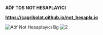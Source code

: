 **AÖF TDS NOT HESAPLAYICI**

<strong>https://cagribolat.github.io/not_hesapla.io</strong>






                      
![Aöf Not Hesaplayıcı Bg](https://github.com/cagribolat/not_hesapla.io/assets/52715393/f3ab526f-065f-495a-a8c4-4ec4599fe34e)
![2](https://github.com/cagribolat/not_hesapla.io/assets/52715393/bfce6a90-9bac-4f5e-acb4-017267747e0a)
